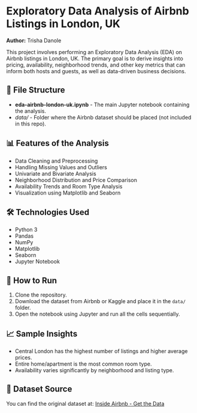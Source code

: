 <h1>Exploratory Data Analysis of Airbnb Listings in London, UK</h1>

  <p><strong>Author:</strong> Trisha Danole</p>

  <p>This project involves performing an Exploratory Data Analysis (EDA) on Airbnb listings in London, UK. The primary goal is to derive insights into pricing, availability, neighborhood trends, and other key metrics that can inform both hosts and guests, as well as data-driven business decisions.</p>

  <h2>📁 File Structure</h2>
  <ul>
    <li><strong>eda-airbnb-london-uk.ipynb</strong> - The main Jupyter notebook containing the analysis.</li>
    <li><em>data/</em> - Folder where the Airbnb dataset should be placed (not included in this repo).</li>
  </ul>

  <h2>📊 Features of the Analysis</h2>
  <ul>
    <li>Data Cleaning and Preprocessing</li>
    <li>Handling Missing Values and Outliers</li>
    <li>Univariate and Bivariate Analysis</li>
    <li>Neighborhood Distribution and Price Comparison</li>
    <li>Availability Trends and Room Type Analysis</li>
    <li>Visualization using Matplotlib and Seaborn</li>
  </ul>

  <h2>🛠️ Technologies Used</h2>
  <ul>
    <li>Python 3</li>
    <li>Pandas</li>
    <li>NumPy</li>
    <li>Matplotlib</li>
    <li>Seaborn</li>
    <li>Jupyter Notebook</li>
  </ul>

  <h2>📌 How to Run</h2>
  <ol>
    <li>Clone the repository.</li>
    <li>Download the dataset from Airbnb or Kaggle and place it in the <code>data/</code> folder.</li>
    <li>Open the notebook using Jupyter and run all the cells sequentially.</li>
  </ol>

  <h2>📈 Sample Insights</h2>
  <ul>
    <li>Central London has the highest number of listings and higher average prices.</li>
    <li>Entire home/apartment is the most common room type.</li>
    <li>Availability varies significantly by neighborhood and listing type.</li>
  </ul>

  <h2>🔗 Dataset Source</h2>
  <p>You can find the original dataset at: <a href="http://insideairbnb.com/get-the-data.html" target="_blank">Inside Airbnb - Get the Data</a></p>
